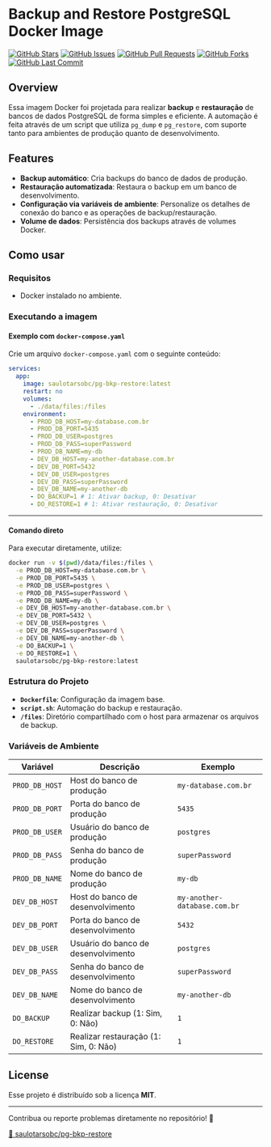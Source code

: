 # Backup and Restore PostgreSQL Docker Image

[![GitHub Stars](https://img.shields.io/github/stars/saulotarsobc/pg-bkp-restore.svg)](https://github.com/saulotarsobc/pg-bkp-restore/stargazers) [![GitHub Issues](https://img.shields.io/github/issues/saulotarsobc/pg-bkp-restore.svg)](https://github.com/saulotarsobc/pg-bkp-restore/issues) [![GitHub Pull Requests](https://img.shields.io/github/issues-pr/saulotarsobc/pg-bkp-restore.svg)](https://github.com/saulotarsobc/pg-bkp-restore/pulls) [![GitHub Forks](https://img.shields.io/github/forks/saulotarsobc/pg-bkp-restore.svg)](https://github.com/saulotarsobc/pg-bkp-restore/network) [![GitHub Last Commit](https://img.shields.io/github/last-commit/saulotarsobc/pg-bkp-restore.svg)](https://github.com/saulotarsobc/pg-bkp-restore/commits)

## Overview

Essa imagem Docker foi projetada para realizar **backup** e **restauração** de bancos de dados PostgreSQL de forma simples e eficiente. A automação é feita através de um script que utiliza `pg_dump` e `pg_restore`, com suporte tanto para ambientes de produção quanto de desenvolvimento.

## Features

- **Backup automático**: Cria backups do banco de dados de produção.
- **Restauração automatizada**: Restaura o backup em um banco de desenvolvimento.
- **Configuração via variáveis de ambiente**: Personalize os detalhes de conexão do banco e as operações de backup/restauração.
- **Volume de dados**: Persistência dos backups através de volumes Docker.

## Como usar

### Requisitos

- Docker instalado no ambiente.

### Executando a imagem

#### Exemplo com `docker-compose.yaml`

Crie um arquivo `docker-compose.yaml` com o seguinte conteúdo:

```yaml
services:
  app:
    image: saulotarsobc/pg-bkp-restore:latest
    restart: no
    volumes:
      - ./data/files:/files
    environment:
      - PROD_DB_HOST=my-database.com.br
      - PROD_DB_PORT=5435
      - PROD_DB_USER=postgres
      - PROD_DB_PASS=superPassword
      - PROD_DB_NAME=my-db
      - DEV_DB_HOST=my-another-database.com.br
      - DEV_DB_PORT=5432
      - DEV_DB_USER=postgres
      - DEV_DB_PASS=superPassword
      - DEV_DB_NAME=my-another-db
      - DO_BACKUP=1 # 1: Ativar backup, 0: Desativar
      - DO_RESTORE=1 # 1: Ativar restauração, 0: Desativar
```

---

#### Comando direto

Para executar diretamente, utilize:

```bash
docker run -v $(pwd)/data/files:/files \
  -e PROD_DB_HOST=my-database.com.br \
  -e PROD_DB_PORT=5435 \
  -e PROD_DB_USER=postgres \
  -e PROD_DB_PASS=superPassword \
  -e PROD_DB_NAME=my-db \
  -e DEV_DB_HOST=my-another-database.com.br \
  -e DEV_DB_PORT=5432 \
  -e DEV_DB_USER=postgres \
  -e DEV_DB_PASS=superPassword \
  -e DEV_DB_NAME=my-another-db \
  -e DO_BACKUP=1 \
  -e DO_RESTORE=1 \
  saulotarsobc/pg-bkp-restore:latest
```

### Estrutura do Projeto

- **`Dockerfile`**: Configuração da imagem base.
- **`script.sh`**: Automação do backup e restauração.
- **`/files`**: Diretório compartilhado com o host para armazenar os arquivos de backup.

### Variáveis de Ambiente

| Variável       | Descrição                             | Exemplo                      |
| -------------- | ------------------------------------- | ---------------------------- |
| `PROD_DB_HOST` | Host do banco de produção             | `my-database.com.br`         |
| `PROD_DB_PORT` | Porta do banco de produção            | `5435`                       |
| `PROD_DB_USER` | Usuário do banco de produção          | `postgres`                   |
| `PROD_DB_PASS` | Senha do banco de produção            | `superPassword`              |
| `PROD_DB_NAME` | Nome do banco de produção             | `my-db`                      |
| `DEV_DB_HOST`  | Host do banco de desenvolvimento      | `my-another-database.com.br` |
| `DEV_DB_PORT`  | Porta do banco de desenvolvimento     | `5432`                       |
| `DEV_DB_USER`  | Usuário do banco de desenvolvimento   | `postgres`                   |
| `DEV_DB_PASS`  | Senha do banco de desenvolvimento     | `superPassword`              |
| `DEV_DB_NAME`  | Nome do banco de desenvolvimento      | `my-another-db`              |
| `DO_BACKUP`    | Realizar backup (1: Sim, 0: Não)      | `1`                          |
| `DO_RESTORE`   | Realizar restauração (1: Sim, 0: Não) | `1`                          |

## License

Esse projeto é distribuído sob a licença **MIT**.

---

Contribua ou reporte problemas diretamente no repositório! 🚀

[🔹 saulotarsobc/pg-bkp-restore](https://github.com/saulotarsobc/pg-bkp-restore)
